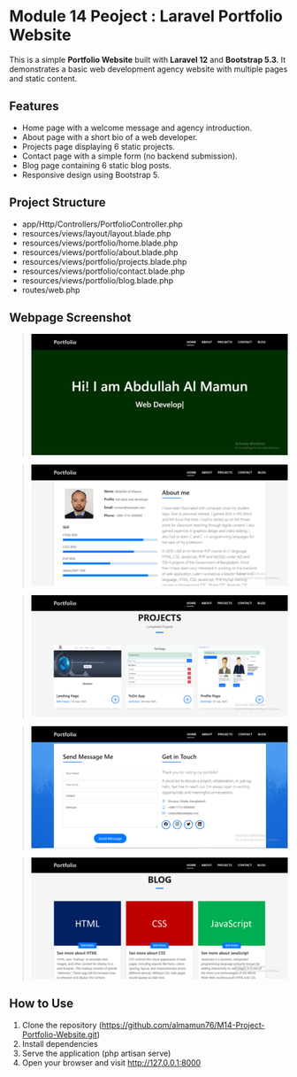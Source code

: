 # Module 14 Peoject : Laravel Portfolio Website

This is a simple **Portfolio Website** built with **Laravel 12** and **Bootstrap 5.3**. It demonstrates a basic web development agency website with multiple pages and static content.

## Features

- Home page with a welcome message and agency introduction.
- About page with a short bio of a web developer.
- Projects page displaying 6 static projects.
- Contact page with a simple form (no backend submission).
- Blog page containing 6 static blog posts.
- Responsive design using Bootstrap 5.

## Project Structure

- app/Http/Controllers/PortfolioController.php
- resources/views/layout/layout.blade.php
- resources/views/portfolio/home.blade.php
- resources/views/portfolio/about.blade.php
- resources/views/portfolio/projects.blade.php
- resources/views/portfolio/contact.blade.php
- resources/views/portfolio/blog.blade.php
- routes/web.php

## Webpage Screenshot

> ![Home page](public/assets/img/home.jpg)

> ![About page](public/assets/img/about.jpg)

> ![Projects page](public/assets/img/projects.jpg)

> ![Contact page](public/assets/img/contact.jpg)

> ![Blog page](public/assets/img/blog.jpg)

## How to Use
1. Clone the repository (https://github.com/almamun76/M14-Project-Portfolio-Website.git)
2. Install dependencies
3. Serve the application (php artisan serve)
4. Open your browser and visit http://127.0.0.1:8000

